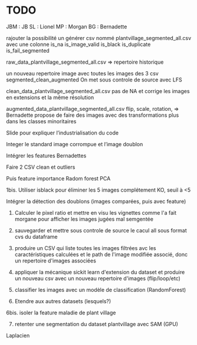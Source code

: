 # TODO

JBM : JB
SL : Lionel
MP : Morgan
BG : Bernadette



rajouter la possibilité un générer csv nommé plantvillage_segmented_all.csv
avec une colonne is_na 
is_image_valid 
is_black 
is_duplicate 
is_fail_segmented 



raw_data_plantvillage_segmented_all.csv => repertoire historique 



un nouveau repertoire image avec toutes les images des 3 csv segmented_clean_augmented
On met sous controle de source avec LFS

clean_data_plantvillage_segmented_all.csv
pas de NA et corrige les images en extensions et la même résolution 

augmented_data_plantvillage_segmented_all.csv
flip, scale, rotation, 
=> Bernadette propose de faire des images avec des transformations plus dans les classes minoritaires





Slide pour expliquer l’industrialisation du code 

Integer le standard image corrompue et l’image doublon


Intégrer les features Bernadettes 


Faire 2 CSV clean et outliers

Puis feature importance
Radom forest 
PCA



1bis. Utiliser isblack pour éliminer les 5 images complétement KO, seuil à <5

Intégrer la détection des doublons (images comparées, puis avec feature)


1. Calculer le pixel ratio et mettre en visu les vignettes comme l'a fait morgane pour afficher les images jugées mal semgentée
 
2. sauvegarder et mettre sous controle de source le cacul all sous format cvs du dataframe
 
3. produire un CSV qui liste toutes les images filtrées avc les caractéristiques calculées et le path de l'image modifiée associé, donc un repertoire d'images associées
  
4. appliquer la mécanique sickit learn d'extension du dataset et produire un nouveau csv avec un nouveau repertoire d'images (flip/loop/etc)
 
5. classifier les images avec un modèle de classification (RandomForest) 

6. Etendre aux autres datasets (lesquels?)

6bis. isoler la feature maladie de plant village 

7. retenter une segmentation du dataset plantvillage avec SAM (GPU)




Laplacien
